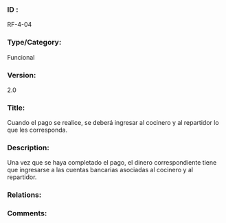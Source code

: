 ### ID : 
RF-4-04

### Type/Category:
Funcional

### Version:
2.0

### Title:
Cuando el pago se realice, se deberá ingresar al cocinero y al repartidor lo que les corresponda.

### Description:
Una vez que se haya completado el pago, el dinero correspondiente tiene que ingresarse a las cuentas bancarias asociadas al cocinero y al repartidor.

### Relations:


### Comments:
